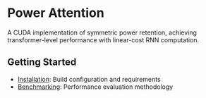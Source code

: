 # Power Attention

A CUDA implementation of symmetric power retention, achieving transformer-level performance with linear-cost RNN computation.

## Getting Started

- [Installation](installation.md): Build configuration and requirements
- [Benchmarking](benchmarking.md): Performance evaluation methodology